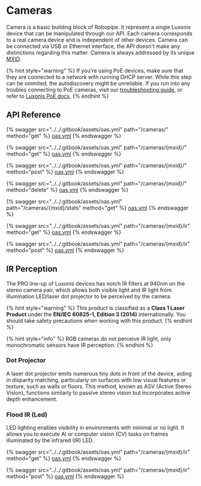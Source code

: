# Cameras

Camera is a basic building block of Robopipe. It represent a single Luxonis device that can be manipulated through our API. Each camera corresponds to a real camera device and is independent of other devices. Camera can be connected via USB or Ethernet interface, the API doesn't make any distinctions regarding this matter. Camera is always addressed by its unique [MXID](https://docs.luxonis.com/software/depthai/examples/device_information/).

{% hint style="warning" %}
If you're using PoE devices, make sure that they are connected to a network with running DHCP server. While this step can be ommited, the autodiscovery might be unreliable. If you run into any troubles connecting to PoE cameras, visit our [troubleshooting guide](../../other/troubleshooting.md), or refer to  [Luxonis PoE docs](https://docs.luxonis.com/hardware/platform/deploy/poe-deployment-guide/#PoE%20deployment%20guide-Initial%20Connection-Debugging).
{% endhint %}

## API Reference

{% swagger src="../../.gitbook/assets/oas.yml" path="/cameras/" method="get" %}
[oas.yml](../../.gitbook/assets/oas.yml)
{% endswagger %}

{% swagger src="../../.gitbook/assets/oas.yml" path="/cameras/{mxid}/" method="get" %}
[oas.yml](../../.gitbook/assets/oas.yml)
{% endswagger %}

{% swagger src="../../.gitbook/assets/oas.yml" path="/cameras/{mxid}/" method="post" %}
[oas.yml](../../.gitbook/assets/oas.yml)
{% endswagger %}

{% swagger src="../../.gitbook/assets/oas.yml" path="/cameras/{mxid}/" method="delete" %}
[oas.yml](../../.gitbook/assets/oas.yml)
{% endswagger %}

{% swagger src="../../.gitbook/assets/oas.yml" path="/cameras/{mxid}/stats" method="get" %}
[oas.yml](../../.gitbook/assets/oas.yml)
{% endswagger %}

{% swagger src="../../.gitbook/assets/oas.yml" path="/cameras/{mxid}/ir" method="get" %}
[oas.yml](../../.gitbook/assets/oas.yml)
{% endswagger %}

{% swagger src="../../.gitbook/assets/oas.yml" path="/cameras/{mxid}/ir" method="post" %}
[oas.yml](../../.gitbook/assets/oas.yml)
{% endswagger %}

## IR Perception

The PRO line-up of Luxonis devices has notch IR filters at 940nm on the stereo camera pair, which allows both visible light and IR light from illumination LED/laser dot projector to be perceived by the camera.

{% hint style="warning" %}
This product is classified as a **Class 1 Laser Product** under the **EN/IEC 60825-1, Edition 3 (2014)** internationally. You should take safety precautions when working with this product.
{% endhint %}

{% hint style="info" %}
RGB cameras do not perceive IR light, only monochromatic sensors have IR perception.
{% endhint %}

### Dot Projector

A laser dot projector emits numerous tiny dots in front of the device, aiding in disparity matching, particularly on surfaces with low visual features or texture, such as walls or floors. This method, known as ASV (Active Stereo Vision), functions similarly to passive stereo vision but incorporates active depth enhancement.

### Flood IR (Led)

LED lighting enables visibility in environments with minimal or no light. It allows you to execute AI or computer vision (CV) tasks on frames illuminated by the infrared (IR) LED.

{% swagger src="../../.gitbook/assets/oas.yml" path="/cameras/{mxid}/ir" method="get" %}
[oas.yml](../../.gitbook/assets/oas.yml)
{% endswagger %}

{% swagger src="../../.gitbook/assets/oas.yml" path="/cameras/{mxid}/ir" method="post" %}
[oas.yml](../../.gitbook/assets/oas.yml)
{% endswagger %}
